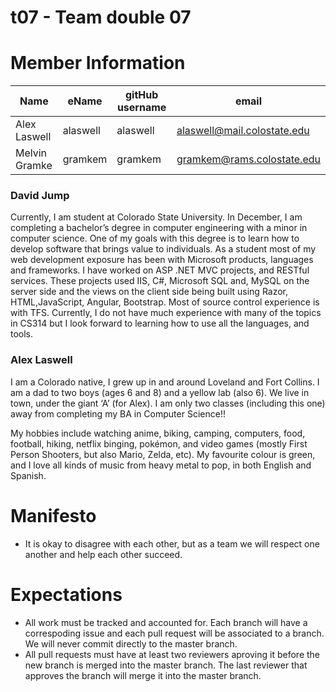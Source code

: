 # t07 - Team double 07

# Member Information

| Name | eName | gitHub username | email |
| ----------------- | ---------- | ---------- | ----------------------------------- |
| Alex Laswell | alaswell | alaswell | alaswell@mail.colostate.edu |
| Melvin Gramke | gramkem | gramkem | gramkem@rams.colostate.edu |

### David Jump

Currently, I am student at Colorado State University. In December, I am completing a bachelor’s degree in computer engineering with a minor in computer science. One of my goals with this degree is to learn how to develop software that brings value to individuals. As a student most of my web development exposure has been with Microsoft products, languages and frameworks. I have worked on ASP .NET MVC projects, and RESTful services. These projects used IIS, C#, Microsoft SQL and, MySQL on the server side and the views on the client side being built using Razor, HTML,JavaScript, Angular, Bootstrap. Most of source control experience is with TFS. Currently, I do not have much experience with many of the topics in CS314 but I look forward to learning how to use all the languages, and tools.

### Alex Laswell

I am a Colorado native, I grew up in and around Loveland and Fort Collins. I am a dad to two boys (ages 6 and 8) and a yellow lab (also 6). We live in town, under the giant ‘A’ (for Alex). I am only two classes (including this one) away from completing my BA in Computer Science!!

My hobbies include watching anime, biking, camping, computers, food, football, hiking, netflix binging, pokémon, and video games (mostly First Person Shooters, but also Mario, Zelda, etc). My favourite colour is green, and I love all kinds of music from heavy metal to pop, in both English and Spanish. 

# Manifesto

* It is okay to disagree with each other, but as a team we will respect one another and help each other succeed.

# Expectations

* All work must be tracked and accounted for. Each branch will have a correspoding issue and each pull request will be associated to a branch. We will never commit directly to the master branch. 
* All pull requests must have at least two reviewers aproving it before the new branch is merged into the master branch. The last reviewer that approves the branch will merge it into the master branch.
